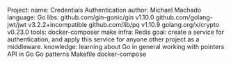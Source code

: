 Project:
    name:
        Credentials Authentication
    author:
        Michael Machado
    language:
        Go
    libs:
	    github.com/gin-gonic/gin v1.10.0
	    github.com/golang-jwt/jwt v3.2.2+incompatible
	    github.com/lib/pq v1.10.9
	    golang.org/x/crypto v0.23.0
    tools:
        docker-composer
        make
    infra:
        Redis 
    goal:
        create a service for authentication,
        and apply this service for anyone other project as a middleware.
    knowledge:
        learning about Go in general
        working with pointers
        API in Go
        Go patterns
        Makefile
        docker-compose

